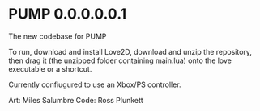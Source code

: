 # PUMP 0.0.0.0.0.1
The new codebase for PUMP

To run, download and install Love2D, download and unzip the repository, then drag it (the unzipped folder containing main.lua) onto the love executable or a shortcut.

Currently confiugured to use an Xbox/PS controller.

Art: Miles Salumbre
Code: Ross Plunkett


